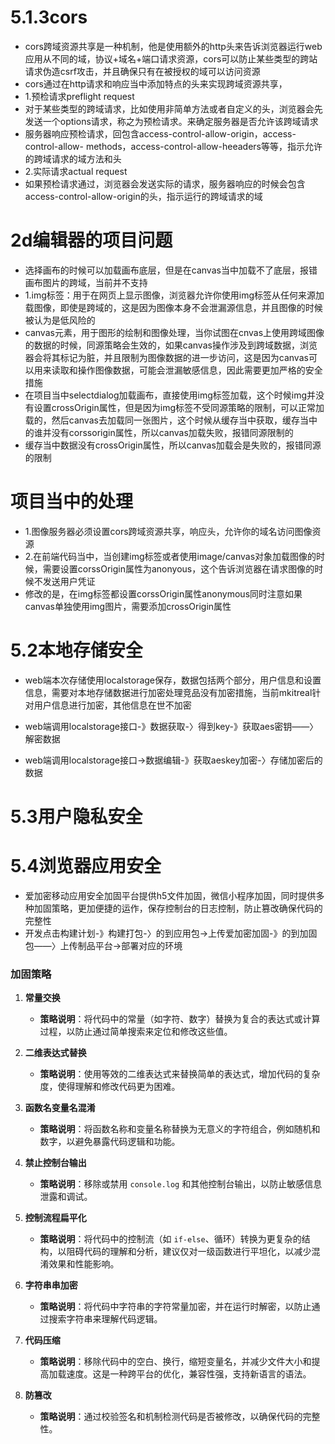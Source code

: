 # 5.1.3cors
- cors跨域资源共享是一种机制，他是使用额外的http头来告诉浏览器运行web应用从不同的域，协议+域名+端口请求资源，cors可以防止某些类型的跨站请求伪造csrf攻击，并且确保只有在被授权的域可以访问资源
- cors通过在http请求和响应当中添加特点的头来实现跨域资源共享，
- 1.预检请求preflight request
- 对于某些类型的跨域请求，比如使用非简单方法或者自定义的头，浏览器会先发送一个options请求，称之为预检请求。来确定服务器是否允许该跨域请求
- 服务器响应预检请求，回包含access-control-allow-origin，access-control-allow- methods，access-control-allow-heeaders等等，指示允许的跨域请求的域方法和头
- 2.实际请求actual request
- 如果预检请求通过，浏览器会发送实际的请求，服务器响应的时候会包含access-control-allow-origin的头，指示运行的跨域请求的域
# 2d编辑器的项目问题
- 选择画布的时候可以加载画布底层，但是在canvas当中加载不了底层，报错画布图片的跨域，当前并不支持
- 1.img标签：用于在网页上显示图像，浏览器允许你使用img标签从任何来源加载图像，即使是跨域的，这是因为图像本身不会泄漏源信息，并且图像的时候被认为是低风险的
- canvas元素，用于图形的绘制和图像处理，当你试图在cnvas上使用跨域图像的数据的时候，同源策略会生效的，如果canvas操作涉及到跨域数据，浏览器会将其标记为脏，并且限制为图像数据的进一步访问，这是因为canvas可以用来读取和操作图像数据，可能会泄漏敏感信息，因此需要更加严格的安全措施
- 在项目当中selectdialog加载画布，直接使用img标签加载，这个时候img并没有设置crossOrigin属性，但是因为img标签不受同源策略的限制，可以正常加载的，然后canvas去加载同一张图片，这个时候从缓存当中获取，缓存当中的谁并没有corssorigin属性，所以canvas加载失败，报错同源限制的
- 缓存当中数据没有crossOrigin属性，所以canvas加载会是失败的，报错同源的限制

# 项目当中的处理
- 1.图像服务器必须设置cors跨域资源共享，响应头，允许你的域名访问图像资源
- 2.在前端代码当中，当创建img标签或者使用image/canvas对象加载图像的时候，需要设置corssOrigin属性为anonyous，这个告诉浏览器在请求图像的时候不发送用户凭证
- 修改的是，在img标签都设置corssOrigin属性anonymous同时注意如果canvas单独使用img图片，需要添加crossOrigin属性
# 5.2本地存储安全
- web端本次存储使用localstorage保存，数据包括两个部分，用户信息和设置信息，需要对本地存储数据进行加密处理竞品没有加密措施，当前mkitreal针对用户信息进行加密，其他信息在世不加密

- web端调用localstorage接口-》数据获取-〉得到key-》获取aes密钥——〉解密数据
- web端调用localstorage接口->数据编辑-》获取aeskey加密-〉存储加密后的数据

# 5.3用户隐私安全
# 5.4浏览器应用安全
- 爱加密移动应用安全加固平台提供h5文件加固，微信小程序加固，同时提供多种加固策略，更加便捷的运作，保存控制台的日志控制，防止篡改确保代码的完整性
- 开发点击构建计划-》构建打包-〉的到应用包->上传爱加密加固-》的到加固包——〉上传制品平台->部署对应的环境


### 加固策略
1. **常量交换**
   - **策略说明**：将代码中的常量（如字符、数字）替换为复合的表达式或计算过程，以防止通过简单搜索来定位和修改这些值。

2. **二维表达式替换**
   - **策略说明**：使用等效的二维表达式来替换简单的表达式，增加代码的复杂度，使得理解和修改代码更为困难。

3. **函数名变量名混淆**
   - **策略说明**：将函数名称和变量名称替换为无意义的字符组合，例如随机和数字，以避免暴露代码逻辑和功能。

4. **禁止控制台输出**
   - **策略说明**：移除或禁用 `console.log` 和其他控制台输出，以防止敏感信息泄露和调试。

5. **控制流程扁平化**
   - **策略说明**：将代码中的控制流（如 `if-else`、循环）转换为更复杂的结构，以阻碍代码的理解和分析，建议仅对一级函数进行平坦化，以减少混淆效果和性能影响。

6. **字符串串加密**
   - **策略说明**：将代码中字符串的字符常量加密，并在运行时解密，以防止通过搜索字符串来理解代码逻辑。

7. **代码压缩**
   - **策略说明**：移除代码中的空白、换行，缩短变量名，并减少文件大小和提高加载速度。这是一种跨平台的优化，兼容性强，支持新语言的语法。

8. **防篡改**
   - **策略说明**：通过校验签名和机制检测代码是否被修改，以确保代码的完整性。 

